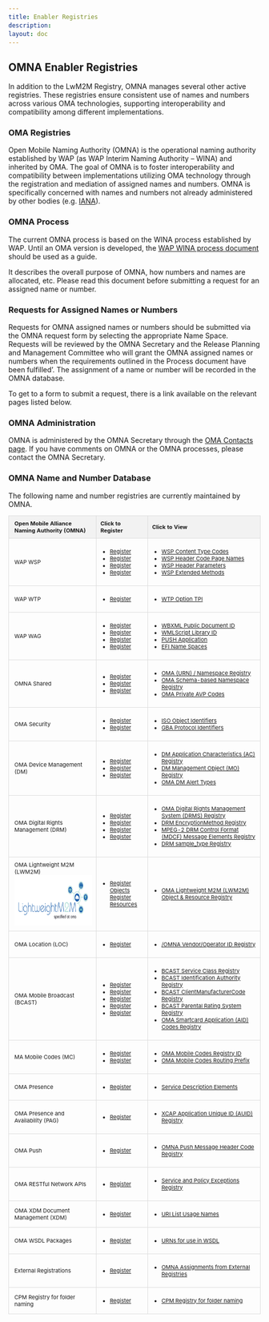 ```yaml
---
title: Enabler Registries
description: 
layout: doc
---
```


## OMNA Enabler Registries
In addition to the LwM2M Registry, OMNA manages several other active registries. These registries ensure consistent use of names and numbers across various OMA technologies, supporting interoperability and compatibility among different implementations.

### OMA Registries
            
Open Mobile Naming Authority (OMNA) is the operational naming authority established by WAP (as WAP Interim Naming Authority – WINA) and inherited by OMA.
The goal of OMNA is to foster interoperability and compatibility between implementations utilizing OMA technology through the registration and mediation of assigned names and numbers.
OMNA is specifically concerned with names and numbers not already administered by other bodies (e.g. <a href="http://www.iana.org/" target="_blank" title="click here for IANA" >IANA</a>).

### OMNA Process

The current OMNA process is based on the WINA process established by WAP. Until an OMA version is developed, the <a href="http://devwww.openmobilealliance.org/tech/OMNA/WINA20020204v01.pdf" target="_blank" title="click here">WAP WINA process document</a> should be used as a guide.  

It describes the overall purpose of OMNA, how numbers and names are allocated, etc. Please read this document before submitting a request for an assigned name or number.

### Requests for Assigned Names or Numbers

Requests for OMNA assigned names or numbers should be submitted via the OMNA request form by selecting the appropriate Name Space.
Requests will be reviewed by the OMNA Secretary and the Release Planning and Management Committee who will grant the OMNA assigned names or numbers when the requirements outlined in the Process document have been fulfilled’. The assignment of a name or number will be recorded in the OMNA database.  

To get to a form to submit a request, there is a link available on the relevant pages listed below.

### OMNA Administration

OMNA is administered by the OMNA Secretary through the <a href="mailto:helpdesk@omaorg.org" target="_blank" title="click here">OMA Contacts page</a>.
If you have comments on OMNA or the OMNA processes, please contact the OMNA Secretary.

### OMNA Name and Number Database

The following name and number registries are currently maintained by OMNA.

<style>
    table {
        width: 100%;
        border-collapse: collapse;
        }
    th:first-child {
        padding-left: 1em;
    }
    td:first-child {
        padding-left: 1em;
    }
    th, td {
        border: 1px solid #ddd;
        padding: 8px;
        font-size: 11px;
        text-align: left;
    }
    th {
        background-color: #f2f2f2;
    }
</style>

<table class="">
      <tr>
         <th>Open Mobile Alliance Naming Authority (OMNA) </th>
         <th>Click to Register</th>
         <th>Click to View </th>
      </tr>
  </thead>
  <tbody>
          <tr>
            <td>WAP WSP</td>
            <td>
              <ul>
                <li><a href="/omna/registerpage.html#wsp-content-type-codes.html" target="_blank">Register</a></li>
                <li><a href="/omna/registerpage.html#wsp-header-code-page-names.html" target="_blank">Register</a></li>
                <li><a href="/omna/registerpage.html#wsp-header-parameters.html" target="_blank">Register</a></li>
                <li><a href="/omna/registerpage.html#wsp/wsp-extended-methods.html" target="_blank">Register</a></li>
              </ul>
            </td>
            <td>
              <ul>
                <li><a href="/omna/wsp/wsp_content_type_codes.html" target="_blank">WSP Content Type Codes</a></li>
                <li><a href="/omna/wsp/wsp-header-code-page-names.html" target="_blank">WSP Header Code Page Names</a></li>
                <li><a href="/omna/wsp/wsp-header-parameters.html" target="_blank">WSP Header Parameters</a></li>
                <li><a href="/omna/wsp/wsp-extended-methods.html" target="_blank">WSP Extended Methods</a></li>
               </ul>
            </td>
          </tr>
          <tr>
            <td>WAP WTP</td>
            <td>
              <ul>
                <li><a href="/omna/registerpage.html#wtp_options_tpi_numbers.html" target="_blank">Register</a></li>
              </ul>
            </td>
            <td>
              <ul>
                <li><a href="/omna/wtp/wtp_options_tpi_numbers.html" target="_blank">WTP Option TPI</a></li>
              </ul>
            </td>
          </tr>
          <tr>
            <td>WAP WAG</td>
            <td>
              <ul>
                <li><a href="/omna/registerpage.html#wbxml_public_document_ids.html" target="_blank">Register</a></li>
                <li><a href="/omna/registerpage.html#wmlscript_library_ids.html" target="_blank">Register</a></li>
                <li><a href="/omna/registerpage.html#push-application.html" target="_blank">Register</a></li>
                <li><a href="/omna/registerpage.html#external_functionality_interface_namespace.html" target="_blank">Register</a></li>
                </ul>
            </td>
            <td>
              <ul>
                <li><a href="/omna/wag/wbxml_public_document_ids.html" target="_blank">WBXML Public Document ID</a></li>
                <li><a href="/omna/wag/wmlscript_library_ids.html" target="_blank">WMLScript Library ID</a></li>
                <li><a href="/omna/wag/push_application_id.html" target="_blank">PUSH Application</a></li>
                <li><a href="/omna/wag/external_functionality_interface_namespace.html" target="_blank">EFI Name Spaces</a></li>
              </ul>
            </td>
          </tr>
          <tr>
            <td>OMNA Shared</td>
            <td>
              <ul>
                <li><a href="/omna/registerpage.html#urn_namespace_registry.html" target="_blank">Register</a></li>
                <li><a href="/omna/registerpage.html#schema_based_namespace_registry.html" target="_blank">Register</a></li>
                <li><a href="/omna/registerpage.html#registry_for_oma_private_avp_codes.html" target="_blank">Register</a></li>
              </ul>
            </td>
            <td>
              <ul>
                <li><a href="/omna/shared/urn_namespace_registry.html" target="_blank">OMA (URN) / Namespace Registry</a></li>
                <li><a href="/omna/shared/schema_based_namespace_registry.html" target="_blank">OMA Schema-based Namespace Registry</a></li>
                <li><a href="/omna/shared/registry_for_oma_private_avp_codes.html" target="_blank">OMA Private AVP Codes</a></li>
              </ul>
            </td>
          </tr>
          <tr>
            <td>OMA Security</td>
            <td>
              <ul>
                <li><a href="/omna/registerpage.html#iso-object-identifiers.html" target="_blank">Register</a></li>
                <li><a href="/omna/registerpage.html#gba-protocol-identifiers.html" target="_blank">Register</a></li>
              </ul>
            </td>
            <td>
              <ul>
                <li><a href="/omna/security/iso_object_identifiers.html" target="_blank">ISO Object Identifiers</a></li>
                <li><a href="/omna/security/gba_protocol_identifiers.html" target="_blank">GBA Protocol Identifiers</a></li>
              </ul>
            </td>
          </tr>
          <tr>
            <td>OMA Device Management (DM)</td>
            <td>
              <ul>
                <li><a href="/omna/registerpage.html#dm_ac_registry.html" target="_blank">Register</a></li>
                <li><a href="/omna/registerpage.html#dm_mo_registry.html" target="_blank">Register</a></li>
                <li><a href="/omna/registerpage.html#dm_alert_types.html" target="_blank">Register</a></li>
              </ul>
            </td>
            <td>
              <ul>
                <li><a href="/omna/dm/dm_ac_registry.html" target="_blank">DM Application Characteristics (AC) Registry</a></li>
                <li><a href="/omna/dm/dm_mo_registry.html" target="_blank">DM Management Object (MO) Registry</a></li>
                <li><a href="/omna/dm/dm_alert_types.html" target="_blank">OMA DM Alert Types </a></li>
              </ul>
            </td>
          </tr>
          <tr>
            <td>OMA Digital Rights Management (DRM)</td>
            <td>
              <ul>
                <li><a href="/omna/registerpage.html#drms_registry.html" target="_blank">Register</a></li>
                <li><a href="/omna/registerpage.html#drm_encryption_method_registry.html" target="_blank">Register</a></li>
                <li><a href="/omna/registerpage.html#mdcf_message_elements_registry.html" target="_blank">Register</a></li>
                <li><a href="/omna/registerpage.html#drm_sample_type_registry.html" target="_blank">Register</a></li>
              </ul>
            </td>
            <td>
              <ul>
                <li><a href="/omna/drm/drms_registry.html" target="_blank">OMA Digital Rights Management System (DRMS) Registry</a></li>
                <li><a href="/omna/drm/drm_encryption_method_registry.html" target="_blank">DRM EncryptionMethod Registry</a></li>
                <li><a href="/omna/drm/mdcf_message_elements_registry.html" target="_blank">MPEG-2 DRM Control Format (MDCF) Message Elements Registry</a></li>
                <li><a href="/omna/drm/drm_sample_type_registry.html" target="_blank">DRM sample_type Registry</a></li>
              </ul>
            </td>
          </tr>
          <tr>
            <td>OMA Lightweight M2M (LWM2M)<a href="/lwm2m/resources/registry" target="_blank"><img src="/images/OMA-129_Lightweight_M2M_Logo_RGB_full.png" style="width:200px;height:100px;position:relative;">
            </td>
            <td>
              <ul>
                <li><a href="http://devtoolkit.openmobilealliance.org/OEditor/Register" target="_blank">Register Objects</a> <br />
                                    <a href="http://devtoolkit.openmobilealliance.org/OEditor/Default" target="_blank">Register Resources</a></li>
              </ul>
            </td>
            <td>
              <ul>
                <li><a href="/lwm2m/resources/registry" target="_blank">OMA Lightweight M2M (LWM2M) Object &amp; Resource Registry</a></li>
              </ul>
            </td>
          </tr>
          <tr>
            <td>OMA Location (LOC)</td>
            <td>
              <ul>
                <li><a href="/omna/registerpage.html#vendor-operator-id-registry.html" target="_blank">Register</a></li>
              </ul>
            </td>
            <td>
              <ul>
                <li><a href="/omna/location/vendor-operator-id-registry.html" target="_blank">/OMNA Vendor/Operator ID Registry</a></li>
              </ul>
            </td>
          </tr>
          <tr>
            <td>OMA Mobile Broadcast (BCAST)</td>
            <td>
              <ul>
                <li><a href="/omna/registerpage.html#bcast-service-class-registry.html" target="_blank">Register</a></li>
                <li><a href="/omna/registerpage.html#bcast-indentification-authority-registry.html" target="_blank">Register</a></li>
                <li><a href="/omna/registerpage.html#bcast-client-manufacturer-code-registry.html" target="_blank">Register</a></li>
                <li><a href="/omna/registerpage.html#bcast-parental-rating-system-registry.html" target="_blank">Register</a></li>
                <li><a href="/omna/registerpage.html#bcast/smartcard-application-aid-codes.html" target="_blank">Register</a></li>
              </ul>
            </td>
            <td>
              <ul>
                <li><a href="/omna/bcast/bcast-service-class-registry.html" target="_blank">BCAST Service Class Registry</a></li>
                <li><a href="/omna/bcast/bcast-indentification-authority-registry.html" target="_blank">BCAST Identification Authority Registry</a></li>
                <li><a href="/omna/bcast/bcast-client-manufacturer-code-registry.html" target="_blank">BCAST ClientManufacturerCode Registry</a></li>
                <li><a href="/omna/bcast/bcast-parental-rating-system-registry.html" target="_blank">BCAST Parental Rating System Registry</a></li>
                <li><a href="/omna/bcast/smartcard-application-aid-codes.html" target="_blank">OMA Smartcard Application (AID) Codes Registry</a></li>
              </ul>
            </td>
          </tr>
          <tr>
            <td>MA Mobile Codes (MC)</td>
            <td>
              <ul>
                <li><a href="/omna/registerpage.html#mobile-codes-registry-ids.html" target="_blank">Register</a></li>
                <li><a href="/omna/registerpage.html#mobile-codes-routing-prefix.html" target="_blank">Register</a></li>
              </ul>
            </td>
            <td>
              <ul>
                <li><a href="/omna/mobile-codes/mobile-codes-registry-ids.html" target="_blank">OMA Mobile Codes Registry ID</a></li>
                <li><a href="/omna/mobile-codes/mobile-codes-routing-prefix.html" target="_blank">OMA Mobile Codes Routing Prefix</a></li>
              </ul>
            </td>
          </tr>
          <tr>
            <td>OMA Presence</td>
            <td>
              <ul>
                <li><a href="/omna/registerpage.html#presence-service-description-registry.html" target="_blank">Register</a></li>
              </ul>
            </td>
            <td>
              <ul>
                <li><a href="/omna/presence/presence-service-description-registry.html" target="_blank">Service Description Elements</a></li>
              </ul>
            </td>
          </tr>
          <tr>
            <td>OMA Presence and Availability (PAG)</td>
            <td>
              <ul>
                <li><a href="/omna/registerpage.html#xcap-auid-registry.html" target="_blank">Register</a></li>
              </ul>
            </td>
            <td>
              <ul>
                <li><a href="/omna/presence-and-availability/xcap-auid-registry.html" target="_blank">XCAP Application Unique ID (AUID) Registry</a></li>
              </ul>
            </td>
          </tr>
          <tr>
            <td>OMA Push</td>
            <td>
              <ul>
                <li><a href="/omna/registerpage.html#omna-push-message-header-code-registry.html" target="_blank">Register</a></li>
              </ul>
            </td>
            <td>
              <ul>
                <li><a href="/omna/push/omna-push-message-header-code-registry.html" target="_blank">OMNA Push Message Header Code Registry</a></li>
              </ul>
            </td>
          </tr>
          <tr>
            <td>OMA RESTful Network APIs</td>
            <td>
              <ul>
                <li><a href="/omna/registerpage.html#service-and-policy-exception-codes-registry-for-oma-restful-network-APIs.html" target="_blank">Register</a></li>
              </ul>
            </td>
            <td>
              <ul>
                <li><a href="/omna/RESTful_Network_APIs/service-and-policy-exception-codes-registry-for-oma-restful-network-APIs.html" target="_blank">Service and Policy Exceptions Registry</a></li>
              </ul>
            </td>
          </tr>
          <tr>
            <td>OMA XDM Document Management (XDM)</td>
            <td>
              <ul>
                <li><a href="/omna/registerpage.html#xdm-document-management.html" target="_blank">Register</a></li>
              </ul>
            </td>
            <td>
              <ul>
                <li><a href="/omna/xdm-document-management/xdm-document-management.html" target="_blank">URI List Usage Names</a></li>
              </ul>
            </td>
          </tr>
          <tr>
            <td>OMA WSDL Packages</td>
            <td>
              <ul>
                <li><a href="/omna/registerpage.html#WSDL-packages.html" target="_blank">Register</a></li>
              </ul>
                </td>
                <td>
              <ul>
                <li><a href="/omna/WSDL-packages/WSDL-packages.html" target="_blank">URNs for use in WSDL</a></li>
              </ul>
            </td>
           </tr>
           <tr>
            <td>External Registrations</td>
            <td>
              <ul>
                <li><a href="/omna/registerpage.html#external-registries.html" target="_blank">Register</a></li>
              </ul>
            </td>
            <td>
              <ul>
                <li><a href="/omna/external-registrations/external-registries.html" target="_blank">OMNA Assignments from External Registries</a></li>
              </ul>
            </td>
          </tr>
          <tr>
            <td>CPM Registry for folder naming</td>
            <td>
              <ul>
                <li><a href="/omna/registerpage.html#cpm-registry-for-folder-naming.html" target="_blank">Register</a></li>
              </ul>
            </td>
            <td>
              <ul>
                <li><a href="/omna/cpm-registry-for-folder-naming/cpm-registry-for-folder-naming.html" target="_blank">CPM Registry for folder naming</a></li>
              </ul>
            </td>
          </tr>
        </tbody>
      </table>
